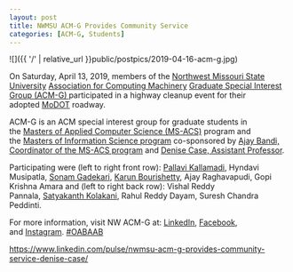 ```yaml
---
layout: post
title: NWMSU ACM-G Provides Community Service
categories: [ACM-G, Students]
---
```


![]({{ '/' | relative_url }}public/postpics/2019-04-16-acm-g.jpg)

<div id="ember4322" class="ember-view">
<div class="reader-article-content" dir="ltr">
<div id="ember4322" class="ember-view">
<div class="reader-article-content" dir="ltr">
<div id="ember9988" class="ember-view">
<div class="reader-article-content" dir="ltr">
<p>On Saturday, April 13, 2019, members of the&nbsp;<a href="https://nwmissouri.edu/" target="_blank" rel="nofollow noopener">Northwest Missouri State University</a>&nbsp;<a href="https://www.acm.org/" target="_blank" rel="nofollow noopener">Association for Computing Machinery</a>&nbsp;<a href="https://www.linkedin.com/in/acm-graduate-student-chapter-95ab15170/" target="_blank" rel="noopener">Graduate Special Interest Group (ACM-G)<strong>&nbsp;</strong></a>participated in a highway cleanup event for their adopted&nbsp;<a href="https://www.modot.org/" target="_blank" rel="nofollow noopener">MoDOT</a>&nbsp;roadway.&nbsp;</p>
<p>ACM-G is an ACM special interest group for graduate students in the&nbsp;<a href="https://www.nwmissouri.edu/csis/msacs/index.htm" target="_blank" rel="nofollow noopener">Masters of Applied Computer Science (MS-ACS)</a>&nbsp;program and the&nbsp;<a href="https://www.nwmissouri.edu/csis/programs/graduate/msis.htm" target="_blank" rel="nofollow noopener">Masters of Information Science program</a>&nbsp;co-sponsored by&nbsp;<a href="https://www.linkedin.com/in/ajay-bandi-6ab7b162/" target="_blank" rel="noopener">Ajay Bandi, Coordinator of the MS-ACS program</a>&nbsp;and&nbsp;<a href="https://www.linkedin.com/in/denisecase/" target="_blank" rel="noopener">Denise Case, Assistant Professor</a>.&nbsp;</p>
<p>Participating were (left to right front row):&nbsp;<a href="https://www.linkedin.com/in/pallavi-kallamadi/" target="_blank" rel="noopener">Pallavi Kallamadi</a>, Hyndavi Musipatla,&nbsp;<a href="https://www.linkedin.com/in/sonam-gadekari-a0b10b139/" target="_blank" rel="noopener">Sonam Gadekari</a>,&nbsp;<a href="https://www.linkedin.com/in/karun-bourishetty/" target="_blank" rel="noopener">Karun Bourishetty</a>, Ajay Raghavapudi, Gopi Krishna Amara and (left to right back row): Vishal Reddy Pannala,&nbsp;<a href="https://www.linkedin.com/in/satyakanth-kolakani-9b2301170/" target="_blank" rel="noopener">Satyakanth Kolakani</a>, Rahul Reddy Dayam, Suresh Chandra Peddinti.</p>
<p>For more information, visit NW ACM-G at:&nbsp;<a href="https://www.linkedin.com/in/acm-graduate-student-chapter-95ab15170/" target="_blank" rel="noopener">LinkedIn</a>,&nbsp;<a href="https://www.facebook.com/ACM-Graduate-Student-Chapter-1879177935644891/" target="_blank" rel="nofollow noopener">Facebook</a>, and&nbsp;<a href="http://poshet.net/nwmsu_msacs" target="_blank" rel="nofollow noopener">Instagram</a>.&nbsp;<a href="https://twitter.com/hashtag/OABAAB?src=hash" target="_blank" rel="nofollow noopener">#OABAAB</a></p>
</div>
</div>
</div>
</div>
</div>
</div>


<a href="https://www.linkedin.com/pulse/nwmsu-acm-g-provides-community-service-denise-case/">https://www.linkedin.com/pulse/nwmsu-acm-g-provides-community-service-denise-case/</a>